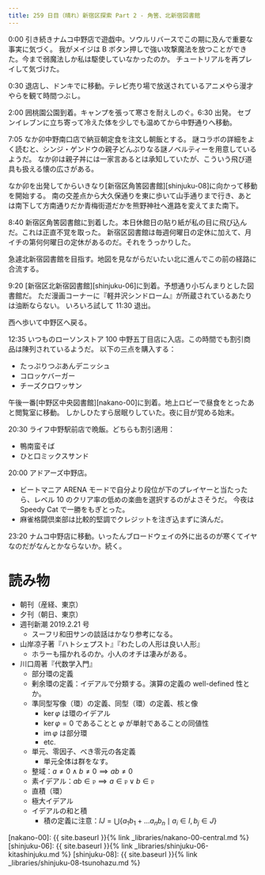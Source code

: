 ```yaml
---
title: 259 日目（晴れ）新宿区探索 Part 2 - 角筈、北新宿図書館
---
```


0:00 引き続きナムコ中野店で遊戯中。ソウルリバースでこの期に及んで重要な事実に気づく。
我がメイジは B ボタン押しで強い攻撃魔法を放つことができた。今まで弱魔法しか私は駆使していなかったのか。
チュートリアルを再プレイして気づけた。

0:30 退店し、ドンキでに移動。テレビ売り場で放送されているアニメやら漫才やらを観て時間つぶし。

2:00 囲桃園公園到着。キャンプを張って寒さを耐えしのぐ。6:30 出発。
セブンイレブンに立ち寄って冷えた体を少しでも温めてから中野通りへ移動。

7:05 なか卯中野南口店で納豆朝定食を注文し朝飯とする。
謎コラボの詳細をよく読むと、シンジ・ゲンドウの親子どんぶりなる謎ノベルティーを用意しているようだ。
なか卯は親子丼には一家言あるとは承知していたが、こういう飛び道具も扱える懐の広さがある。

なか卯を出発してからいきなり[新宿区角筈図書館][shinjuku-08]に向かって移動を開始する。
南の交差点から大久保通りを東に歩いて山手通りまで行き、あとは南下して方南通りだか青梅街道だかを熊野神社へ進路を変えてまた南下。

8:40 新宿区角筈図書館に到着した。本日休館日の貼り紙が私の目に飛び込んだ。これは正直不覚を取った。
新宿区図書館は毎週何曜日の定休に加えて、月イチの第何何曜日の定休があるのだ。それをうっかりした。

急遽北新宿図書館を目指す。地図を見ながらだいたい北に進んでこの前の経路に合流する。

9:20 [新宿区北新宿図書館][shinjuku-06]に到着。予想通り小ぢんまりとした図書館だ。
ただ漫画コーナーに『軽井沢シンドローム』が所蔵されているあたりは油断ならない。
いろいろ試して 11:30 退出。

西へ歩いて中野区へ戻る。

12:35 いつものローソンストア 100 中野五丁目店に入店。この時間でも割引商品は陳列されているようだ。
以下の三点を購入する：
* たっぷりつぶあんデニッシュ
* コロッケバーガー
* チーズクロワッサン

午後一番[中野区中央図書館][nakano-00]に到着。地上ロビーで昼食をとったあと閲覧室に移動。
しかしひたすら居眠りしていた。夜に目が覚める始末。

20:30 ライフ中野駅前店で晩飯。どちらも割引適用：
* 鴨南蛮そば
* ひと口ミックスサンド

20:00 アドアーズ中野店。
* ビートマニア ARENA モードで自分より段位が下のプレイヤーと当たったら、レベル 10 のクリア率の低めの楽曲を選択するのがよさそうだ。
  今夜は Speedy Cat で一勝をもぎとった。
* 麻雀格闘倶楽部は比較的堅調でクレジットを注ぎ込まずに済んだ。

23:20 ナムコ中野店に移動。いったんブロードウェイの外に出るのが寒くてイヤなのだがなんとかならないか。続く。

# 読み物

* 朝刊（産経、東京）
* 夕刊（朝日、東京）
* 週刊新潮 2019.2.21 号
  * スーフリ和田サンの談話はかなり参考になる。
* 山岸凉子著『ハトシェプスト』『わたしの人形は良い人形』
  * ホラーも描かれるのか。小人のオチは凄みがある。
* 川口周著『代数学入門』
  * 部分環の定義
  * 剰余環の定義：イデアルで分類する。演算の定義の well-defined 性とか。
  * 準同型写像（環）の定義、同型（環）の定義、核と像
    * $\ker{\varphi}$ は環のイデアル
    * $\ker{\varphi} = 0$ であることと $\varphi$ が単射であることの同値性
    * $\operatorname{im}\varphi$ は部分環
    * etc.
  * 単元、零因子、べき零元の各定義
    * 単元全体は群をなす。
  * 整域：$a \ne 0 \land b \ne 0 \implies ab \ne 0$
  * 素イデアル：$ab \in \mathfrak{p} \implies a \in \mathfrak{p} \lor b \in \mathfrak{p}$
  * 直積（環）
  * 極大イデアル
  * イデアルの和と積
    * 積の定義に注意：$IJ = \bigcup\{ a_1b_1 + \dots a_nb_n \mid a_i \in I, b_j \in J\}$

[nakano-00]: {{ site.baseurl }}{% link _libraries/nakano-00-central.md %}
[shinjuku-06]: {{ site.baseurl }}{% link _libraries/shinjuku-06-kitashinjuku.md %}
[shinjuku-08]: {{ site.baseurl }}{% link _libraries/shinjuku-08-tsunohazu.md %}
